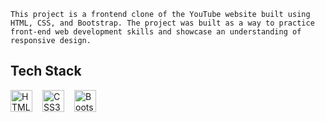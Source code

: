 
```
This project is a frontend clone of the YouTube website built using HTML, CSS, and Bootstrap. The project was built as a way to practice front-end web development skills and showcase an understanding of responsive design.
```


## Tech Stack 
<div style="display: flex;">
  <img src="https://cdn.jsdelivr.net/gh/devicons/devicon/icons/html5/html5-original.svg" width="35" height="35" alt="HTML5 Logo">
  <img src="https://cdn.jsdelivr.net/gh/devicons/devicon/icons/css3/css3-original.svg" width="35" height="35" alt="CSS3 Logo" style="padding-left:1rem;padding-right:1rem">
  <img src="https://cdn.jsdelivr.net/gh/devicons/devicon/icons/bootstrap/bootstrap-plain.svg" width="35" height="35" alt="Bootstrap Logo">
</div>

